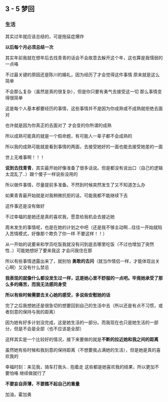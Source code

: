 ## 3 - 5 梦回

### 生活

其实过年就应该总结的，可是拖延症爆炸

**以后每个月必须总结一次**

其实年前我就在想年后去找青青的话会不会故意去躲开这个年，这也算是我懦弱的一点咯

不过最关键的原因还是陈川的婚礼，因为经历了才会觉得这件事情 原来就是这么简单

不会那么复杂（虽然是真的很复杂），但是你只要有勇气去接受这一切 那么事情变得很简单

这是每个人基本都要经历的事情，这些事情并不是因为你成熟或不成熟就拒绝去面对

也许就是因为你真正的去面对了 才会变的你所谓的成熟

所以成熟可能真的就是一个假命题，有可能人一辈子都不会成熟的

所以我的成熟可能就是看到事情的两面，去接受她好的一面也能去接受她差的一面

世上无难事啊！！！

**说到去找青青**，其实最开始好像准备了很多话说。但是都没有说出口（自己的逻辑太混乱了..）跟个傻子一样说些没用的

所以做件事情，尽量提前多准备。不然到时候突然发生了又不知道怎么办

如果青青最开始就是对我稍微抗拒的话，可能我都不能继续下去

这件事还是没有做好

不过幸福的是她还是真的喜欢我，愿意给我机会去接近她

周末发生的事情呢，也是在她的计划之中吧（还是我不够主动啊...往往一开始就陷入苦情模式，好像那个欺负了你一样 不要这样！！）

从一开始的说要来和学员吃饭我就没有问到底去哪里吃饭（不过也增加了突然性..）可能她想好了要来我这 才会问我住在那

所以有些事情透露出来了，就别怕 **勇敢的去问**（就当作情侣一样，才能体现出关心啊）又没有什么禁忌

**我表现的就像什么都没发生过一样，这是她心里不舒服的一点吧。毕竟她承受了那么多的痛苦，而我无法感同身受**

**所以有些时候需要去关心她的感受，多说些安慰她的话**

完了之后我想她还是很急切的想要回到自己的生活中去（所以还是有点不习惯，或者刻意的保持与我的距离）

因为她有好多计划没完成，这是她生活的一部分。而我现在也只是她生活的一部分，但是不会是全部（也不应该是全部）

这样其实是一个比较好的情况，接下来要做的就是**不断的拉近她和我之间的距离**

虽然她有些时候和我刻意的保持距离（不想要我占满她的生活），但是她是真的喜欢我的

幸福时刻：来见我，骑车打我头.. 抱着走 这些都是她喜欢我的结果，所以更加不要怕咯 继续做就行了

**不要妄自菲薄，不要瞧不起自己的重量**

加油，霍加勇



